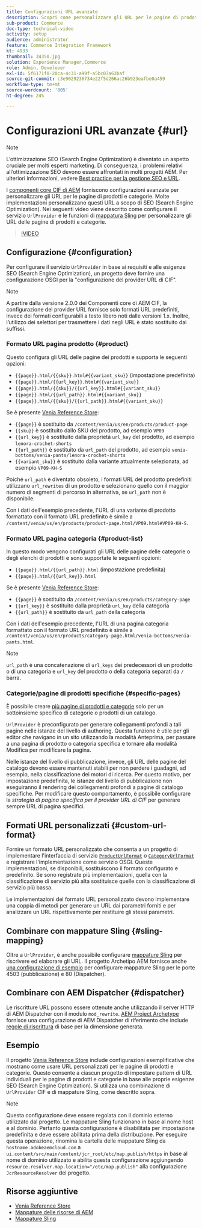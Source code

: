 ```yaml
---
title: Configurazioni URL avanzate
description: Scopri come personalizzare gli URL per le pagine di prodotti e categorie. Questo consente alle implementazioni di ottimizzare gli URL per i motori di ricerca e promuovere l’individuazione.
sub-product: Commerce
doc-type: technical-video
activity: setup
audience: administrator
feature: Commerce Integration Framework
kt: 4933
thumbnail: 34350.jpg
solution: Experience Manager,Commerce
role: Admin, Developer
exl-id: 5f6171f8-20ca-4c31-a99f-a5bc07a63baf
source-git-commit: c3e9029236734e22f5d266ac26b923eafbe0a459
workflow-type: tm+mt
source-wordcount: '805'
ht-degree: 24%

---
```


# Configurazioni URL avanzate {#url}

>[!NOTE]
>
>L’ottimizzazione SEO (Search Engine Optimization) è diventato un aspetto cruciale per molti esperti marketing. Di conseguenza, i problemi relativi all’ottimizzazione SEO devono essere affrontati in molti progetti AEM. Per ulteriori informazioni, vedere [Best practice per la gestione SEO e URL](https://experienceleague.adobe.com/docs/experience-manager-65-lts/managing/managing-further-reference/seo-and-url-management.html).

I [componenti core CIF di AEM](https://github.com/adobe/aem-core-cif-components) forniscono configurazioni avanzate per personalizzare gli URL per le pagine di prodotti e categorie. Molte implementazioni personalizzano questi URL a scopo di SEO (Search Engine Optimization). Nei seguenti video viene descritto come configurare il servizio `UrlProvider` e le funzioni di [mappatura Sling](https://sling.apache.org/documentation/the-sling-engine/mappings-for-resource-resolution.html) per personalizzare gli URL delle pagine di prodotti e categorie.

>[!VIDEO](https://video.tv.adobe.com/v/34350/?quality=12)

## Configurazione {#configuration}

Per configurare il servizio `UrlProvider` in base ai requisiti e alle esigenze SEO (Search Engine Optimization), un progetto deve fornire una configurazione OSGI per la &quot;configurazione del provider URL di CIF&quot;.

>[!NOTE]
>
>A partire dalla versione 2.0.0 dei Componenti core di AEM CIF, la configurazione del provider URL fornisce solo formati URL predefiniti, invece dei formati configurabili a testo libero noti dalle versioni 1.x. Inoltre, l’utilizzo dei selettori per trasmettere i dati negli URL è stato sostituito dai suffissi.

### Formato URL pagina prodotto {#product}

Questo configura gli URL delle pagine dei prodotti e supporta le seguenti opzioni:

* `{{page}}.html/{{sku}}.html#{{variant_sku}}` (impostazione predefinita)
* `{{page}}.html/{{url_key}}.html#{{variant_sku}}`
* `{{page}}.html/{{sku}}/{{url_key}}.html#{{variant_sku}}`
* `{{page}}.html/{{url_path}}.html#{{variant_sku}}`
* `{{page}}.html/{{sku}}/{{url_path}}.html#{{variant_sku}}`

Se è presente [Venia Reference Store](https://github.com/adobe/aem-cif-guides-venia):

* `{{page}}` è sostituito da `/content/venia/us/en/products/product-page`
* `{{sku}}` è sostituito dallo SKU del prodotto, ad esempio `VP09`
* `{{url_key}}` è sostituito dalla proprietà `url_key` del prodotto, ad esempio `lenora-crochet-shorts`
* `{{url_path}}` è sostituito da `url_path` del prodotto, ad esempio `venia-bottoms/venia-pants/lenora-crochet-shorts`
* `{{variant_sku}}` è sostituito dalla variante attualmente selezionata, ad esempio `VP09-KH-S`

Poiché `url_path` è diventato obsoleto, i formati URL del prodotto predefiniti utilizzano `url_rewrites` di un prodotto e selezionano quello con il maggior numero di segmenti di percorso in alternativa, se `url_path` non è disponibile.

Con i dati dell&#39;esempio precedente, l&#39;URL di una variante di prodotto formattato con il formato URL predefinito è simile a `/content/venia/us/en/products/product-page.html/VP09.html#VP09-KH-S`.

### Formato URL pagina categoria {#product-list}

In questo modo vengono configurati gli URL delle pagine delle categorie o degli elenchi di prodotti e sono supportate le seguenti opzioni:

* `{{page}}.html/{{url_path}}.html` (impostazione predefinita)
* `{{page}}.html/{{url_key}}.html`

Se è presente [Venia Reference Store](https://github.com/adobe/aem-cif-guides-venia):

* `{{page}}` è sostituito da `/content/venia/us/en/products/category-page`
* `{{url_key}}` è sostituito dalla proprietà `url_key` della categoria
* `{{url_path}}` è sostituito da `url_path` della categoria

Con i dati dell&#39;esempio precedente, l&#39;URL di una pagina categoria formattato con il formato URL predefinito è simile a `/content/venia/us/en/products/category-page.html/venia-bottoms/venia-pants.html`.

>[!NOTE]
> 
>`url_path` è una concatenazione di `url_keys` dei predecessori di un prodotto o di una categoria e `url_key` del prodotto o della categoria separati da `/` barra.

### Categorie/pagine di prodotti specifiche {#specific-pages}

È possibile creare [più pagine di prodotti e categorie](multi-template-usage.md) solo per un sottoinsieme specifico di categorie o prodotti di un catalogo.

`UrlProvider` è preconfigurato per generare collegamenti profondi a tali pagine nelle istanze del livello di authoring. Questa funzione è utile per gli editor che navigano in un sito utilizzando la modalità Anteprima, per passare a una pagina di prodotto o categoria specifica e tornare alla modalità Modifica per modificare la pagina.

Nelle istanze del livello di pubblicazione, invece, gli URL delle pagine del catalogo devono essere mantenuti stabili per non perdere i guadagni, ad esempio, nella classificazione dei motori di ricerca. Per questo motivo, per impostazione predefinita, le istanze del livello di pubblicazione non eseguiranno il rendering dei collegamenti profondi a pagine di catalogo specifiche. Per modificare questo comportamento, è possibile configurare la _strategia di pagina specifica per il provider URL di CIF_ per generare sempre URL di pagina specifici.

## Formati URL personalizzati {#custom-url-format}

Fornire un formato URL personalizzato che consenta a un progetto di implementare l&#39;interfaccia di servizio [`ProductUrlFormat`](https://javadoc.io/doc/com.adobe.commerce.cif/core-cif-components-core/latest/com/adobe/cq/commerce/core/components/services/urls/ProductUrlFormat.html) o [`CategoryUrlFormat`](https://javadoc.io/doc/com.adobe.commerce.cif/core-cif-components-core/latest/com/adobe/cq/commerce/core/components/services/urls/CategoryUrlFormat.html) e registrare l&#39;implementazione come servizio OSGI. Queste implementazioni, se disponibili, sostituiscono il formato configurato e predefinito. Se sono registrate più implementazioni, quella con la classificazione di servizio più alta sostituisce quelle con la classificazione di servizio più bassa.

Le implementazioni del formato URL personalizzato devono implementare una coppia di metodi per generare un URL dai parametri forniti e per analizzare un URL rispettivamente per restituire gli stessi parametri.

## Combinare con mappature Sling {#sling-mapping}

Oltre a `UrlProvider`, è anche possibile configurare [mappature Sling](https://sling.apache.org/documentation/the-sling-engine/mappings-for-resource-resolution.html) per riscrivere ed elaborare gli URL. Il progetto Archetipo AEM fornisce anche [una configurazione di esempio](https://github.com/adobe/aem-cif-project-archetype/tree/master/src/main/archetype/samplecontent/src/main/content/jcr_root/etc/map.publish) per configurare mappature Sling per le porte 4503 (pubblicazione) e 80 (Dispatcher).

## Combinare con AEM Dispatcher {#dispatcher}

Le riscritture URL possono essere ottenute anche utilizzando il server HTTP di AEM Dispatcher con il modulo `mod_rewrite`. [AEM Project Archetype](https://github.com/adobe/aem-project-archetype) fornisce una configurazione di AEM Dispatcher di riferimento che include [regole di riscrittura](https://github.com/adobe/aem-project-archetype/tree/master/src/main/archetype/dispatcher.cloud) di base per la dimensione generata.

## Esempio

Il progetto [Venia Reference Store](https://github.com/adobe/aem-cif-guides-venia) include configurazioni esemplificative che mostrano come usare URL personalizzati per le pagine di prodotti e categorie. Questo consente a ciascun progetto di impostare pattern di URL individuali per le pagine di prodotti e categorie in base alle proprie esigenze SEO (Search Engine Optimization). Si utilizza una combinazione di `UrlProvider` CIF e di mappature Sling, come descritto sopra.

>[!NOTE]
>
>Questa configurazione deve essere regolata con il dominio esterno utilizzato dal progetto. Le mappature Sling funzionano in base al nome host e al dominio. Pertanto questa configurazione è disabilitata per impostazione predefinita e deve essere abilitata prima della distribuzione. Per eseguire questa operazione, rinomina la cartella delle mappature Sling da `hostname.adobeaemcloud.com` a `ui.content/src/main/content/jcr_root/etc/map.publish/https` in base al nome di dominio utilizzato e abilita questa configurazione aggiungendo `resource.resolver.map.location="/etc/map.publish"` alla configurazione `JcrResourceResolver` del progetto.

## Risorse aggiuntive

* [Venia Reference Store](https://github.com/adobe/aem-cif-guides-venia)
* [Mappature delle risorse di AEM](https://experienceleague.adobe.com/docs/experience-manager-65-lts/deploying/configuring/resource-mapping.html)
* [Mappature Sling](https://sling.apache.org/documentation/the-sling-engine/mappings-for-resource-resolution.html)
